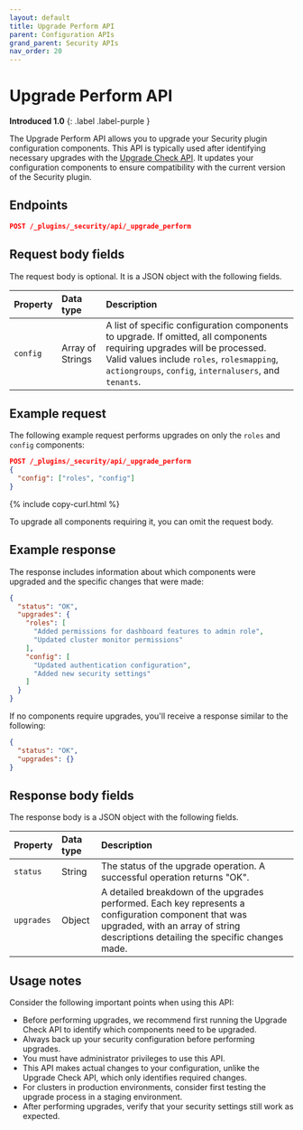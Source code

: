 ```yaml
---
layout: default
title: Upgrade Perform API
parent: Configuration APIs
grand_parent: Security APIs
nav_order: 20
---
```


# Upgrade Perform API
**Introduced 1.0**
{: .label .label-purple }

The Upgrade Perform API allows you to upgrade your Security plugin configuration components. This API is typically used after identifying necessary upgrades with the [Upgrade Check API]({{site.url}}{{site.baseurl}}/api-reference/security/configuration/upgrade-check/). It updates your configuration components to ensure compatibility with the current version of the Security plugin.

<!-- spec_insert_start
api: security.config_upgrade_perform
component: endpoints
-->
## Endpoints
```json
POST /_plugins/_security/api/_upgrade_perform
```
<!-- spec_insert_end -->

## Request body fields

The request body is optional. It is a JSON object with the following fields.

| Property | Data type | Description |
| :--- | :--- | :--- |
| `config` | Array of Strings | A list of specific configuration components to upgrade. If omitted, all components requiring upgrades will be processed. Valid values include `roles`, `rolesmapping`, `actiongroups`, `config`, `internalusers`, and `tenants`. |

## Example request

The following example request performs upgrades on only the `roles` and `config` components:

```json
POST /_plugins/_security/api/_upgrade_perform
{
  "config": ["roles", "config"]
}
```
{% include copy-curl.html %}

To upgrade all components requiring it, you can omit the request body.

## Example response

The response includes information about which components were upgraded and the specific changes that were made:

```json
{
  "status": "OK",
  "upgrades": {
    "roles": [
      "Added permissions for dashboard features to admin role",
      "Updated cluster monitor permissions"
    ],
    "config": [
      "Updated authentication configuration",
      "Added new security settings"
    ]
  }
}
```

If no components require upgrades, you'll receive a response similar to the following:

```json
{
  "status": "OK",
  "upgrades": {}
}
```

## Response body fields

The response body is a JSON object with the following fields.

| Property | Data type | Description |
| :--- | :--- | :--- |
| `status` | String | The status of the upgrade operation. A successful operation returns "OK". |
| `upgrades` | Object | A detailed breakdown of the upgrades performed. Each key represents a configuration component that was upgraded, with an array of string descriptions detailing the specific changes made. |

## Usage notes

Consider the following important points when using this API:

- Before performing upgrades, we recommend first running the Upgrade Check API to identify which components need to be upgraded.
- Always back up your security configuration before performing upgrades.
- You must have administrator privileges to use this API.
- This API makes actual changes to your configuration, unlike the Upgrade Check API, which only identifies required changes.
- For clusters in production environments, consider first testing the upgrade process in a staging environment.
- After performing upgrades, verify that your security settings still work as expected.